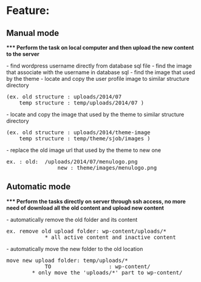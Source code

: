 

<h1>Feature:</h1>
<h2> Manual mode </h2>
<p><strong>*** Perform the task on local computer and then upload the new content to the server </strong></p>
- find wordpress username directly from database sql file
- find the image that associate with the username in database sql
- find the image that used by the theme
- locate and copy the user profile image to similar structure directory
    <pre>(ex. old structure : uploads/2014/07
    temp structure : temp/uploads/2014/07 )</pre> 
- locate and copy the image that used by the theme to similar structure directory
<pre>(ex. old structure : uploads/2014/theme-image
    temp structure : temp/theme/sjob/images )</pre>
- replace the old image url that used by the theme to new one
    <pre>ex. : old:  /uploads/2014/07/menulogo.png
                new : theme/images/menulogo.png
</pre>

<h2>Automatic mode</h2>
<p><strong>*** Perform the tasks directly on server through ssh access, no more need of download all the old content and upload new content </strong></p>
- automatically remove the old folder and its content
    <pre>ex. remove old upload folder: wp-content/uploads/*
            * all active content and inactive content
</pre>
- automatically move the new  folder to the old location
    <pre>move new upload folder: temp/uploads/*
            TO                  : wp-content/ 
        * only move the 'uploads/*' part to wp-content/
</pre>